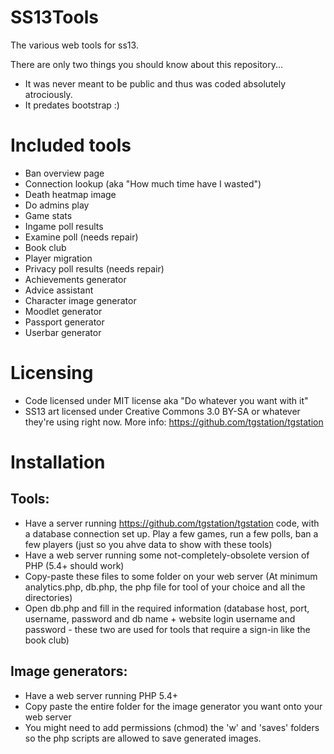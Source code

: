 # SS13Tools
The various web tools for ss13.

There are only two things you should know about this repository...
* It was never meant to be public and thus was coded absolutely atrociously.
* It predates bootstrap :)

# Included tools
- Ban overview page
- Connection lookup (aka "How much time have I wasted")
- Death heatmap image
- Do admins play
- Game stats
- Ingame poll results
- Examine poll (needs repair)
- Book club
- Player migration
- Privacy poll results (needs repair)
- Achievements generator
- Advice assistant
- Character image generator
- Moodlet generator
- Passport generator
- Userbar generator

# Licensing
- Code licensed under MIT license aka "Do whatever you want with it"
- SS13 art licensed under Creative Commons 3.0 BY-SA or whatever they're using right now. More info: https://github.com/tgstation/tgstation

# Installation

## Tools:
- Have a server running https://github.com/tgstation/tgstation code, with a database connection set up. Play a few games, run a few polls, ban a few players (just so you ahve data to show with these tools)
- Have a web server running some not-completely-obsolete version of PHP (5.4+ should work)
- Copy-paste these files to some folder on your web server (At minimum analytics.php, db.php, the php file for tool of your choice and all the directories)
- Open db.php and fill in the required information (database host, port, username, password and db name + website login username and password - these two are used for tools that require a sign-in like the book club)

## Image generators:
- Have a web server running PHP 5.4+
- Copy paste the entire folder for the image generator you want onto your web server
- You might need to add permissions (chmod) the 'w' and 'saves' folders so the php scripts are allowed to save generated images.
